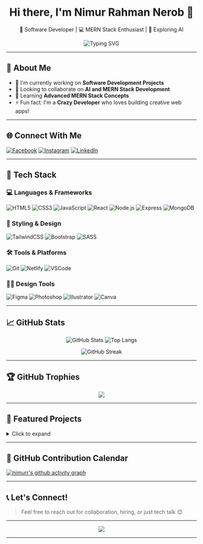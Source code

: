 <h1 align="center">Hi there, I'm Nimur Rahman Nerob 👋</h1>

<p align="center">
  🔭 Software Developer | 💻 MERN Stack Enthusiast | 🤖 Exploring AI
</p>

<p align="center">
  <img src="https://readme-typing-svg.herokuapp.com?font=Fira+Code&weight=500&size=22&pause=1000&color=F70000&center=true&vCenter=true&width=435&lines=Full+Stack+MERN+Developer;Front-End+React+Specialist;Lifelong+Learner+%F0%9F%92%BB;Open+to+Collaboration+%F0%9F%91%8D" alt="Typing SVG" />
</p>

---

## 🚀 About Me

- 💼 I'm currently working on **Software Development Projects**
- 👯 Looking to collaborate on **AI and MERN Stack Development**
- 🌱 Learning **Advanced MERN Stack Concepts**
- ⚡ Fun fact: I'm a **Crazy Developer** who loves building creative web apps!

---

## 🌐 Connect With Me

[![Facebook](https://img.shields.io/badge/Facebook-%231877F2.svg?logo=Facebook&logoColor=white)](https://www.facebook.com/NimurRahmanNerob)
[![Instagram](https://img.shields.io/badge/Instagram-%23E4405F.svg?logo=Instagram&logoColor=white)](https://instagram.com/nimurrhmann)
[![LinkedIn](https://img.shields.io/badge/LinkedIn-%230077B5.svg?logo=linkedin&logoColor=white)](https://www.linkedin.com/in/nimur/)

---

## 🧰 Tech Stack

<div align="">

### 💻 Languages & Frameworks  
![HTML5](https://img.shields.io/badge/HTML5-E34F26?style=for-the-badge&logo=html5&logoColor=white)
![CSS3](https://img.shields.io/badge/CSS3-1572B6?style=for-the-badge&logo=css3&logoColor=white)
![JavaScript](https://img.shields.io/badge/JavaScript-F7DF1E?style=for-the-badge&logo=javascript&logoColor=black)
![React](https://img.shields.io/badge/React-20232A?style=for-the-badge&logo=react&logoColor=61DAFB)
![Node.js](https://img.shields.io/badge/Node.js-339933?style=for-the-badge&logo=node.js&logoColor=white)
![Express](https://img.shields.io/badge/Express.js-000000?style=for-the-badge&logo=express&logoColor=white)
![MongoDB](https://img.shields.io/badge/MongoDB-4EA94B?style=for-the-badge&logo=mongodb&logoColor=white)

### 🎨 Styling & Design  
![TailwindCSS](https://img.shields.io/badge/TailwindCSS-38B2AC?style=for-the-badge&logo=tailwind-css&logoColor=white)
![Bootstrap](https://img.shields.io/badge/Bootstrap-563D7C?style=for-the-badge&logo=bootstrap&logoColor=white)
![SASS](https://img.shields.io/badge/SASS-CC6699?style=for-the-badge&logo=sass&logoColor=white)

### 🛠 Tools & Platforms  
![Git](https://img.shields.io/badge/Git-F05032?style=for-the-badge&logo=git&logoColor=white)
![Netlify](https://img.shields.io/badge/Netlify-00C7B7?style=for-the-badge&logo=netlify&logoColor=white)
![VSCode](https://img.shields.io/badge/VS%20Code-007ACC?style=for-the-badge&logo=visual-studio-code&logoColor=white)

### 🧑‍🎨 Design Tools  
![Figma](https://img.shields.io/badge/Figma-F24E1E?style=for-the-badge&logo=figma&logoColor=white)
![Photoshop](https://img.shields.io/badge/Photoshop-31A8FF?style=for-the-badge&logo=adobephotoshop&logoColor=white)
![Illustrator](https://img.shields.io/badge/Illustrator-FF9A00?style=for-the-badge&logo=adobeillustrator&logoColor=white)
![Canva](https://img.shields.io/badge/Canva-00C4CC?style=for-the-badge&logo=canva&logoColor=white)

</div>

---

## 📈 GitHub Stats

<div align="center">

![GitHub Stats](https://github-readme-stats.vercel.app/api?username=nimurr&theme=tokyonight&show_icons=true&hide_border=false&count_private=true)
![Top Langs](https://github-readme-stats.vercel.app/api/top-langs/?username=nimurr&layout=compact&theme=tokyonight&hide_border=false)

![GitHub Streak](https://github-readme-streak-stats.herokuapp.com?user=nimurr&theme=tokyonight&hide_border=false)

</div>

---

## 🏆 GitHub Trophies

<p align="center">
  <img src="https://github-profile-trophy.vercel.app/?username=nimurr&theme=radical&no-frame=true&no-bg=true&margin-w=6" />
</p>

---

## 📌 Featured Projects

<details>
  <summary>Click to expand</summary>

| Project | Tech | Link |
|--------|------|------|
| **🏠 Hollow Digital Resume Builder** | MERN Stack | [View Project](https://github.com/nimurr/resume-builder) |
| **🛒 Bongobuy E-commerce** | React + Node.js + MongoDB | [View Project](https://github.com/nimurr/bongobuy) |
| **🧾 Career Guidance Website** | React, Tailwind | [View Project](https://github.com/nimurr/career-guide) |

</details>

---

## 📅 GitHub Contribution Calendar

[![nimurr's github activity graph](https://github-readme-activity-graph.vercel.app/graph?username=nimurr&theme=react-dark)](https://github.com/ashutosh00710/github-readme-activity-graph)

---

## 📞 Let's Connect!

> Feel free to reach out for collaboration, hiring, or just tech talk 😊

---

<p align="center">
  <img src="https://visitcount.itsvg.in/api?id=nimurr&label=Profile%20Views&color=6&icon=5&pretty=true" />
</p>

---

<!-- Made with ❤️ by Nimur Rahman Nerob -->
